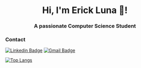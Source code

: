 <h1 align="center">Hi, I'm Erick Luna 👋</a>!</h1>
<h3 align="center">A passionate Computer Science Student</h3>

<!--
[![](https://raw.githubusercontent.com/elunac19/elunac19/master/black-hole.gif)](https://github.com/elunac19)
-->
### Contact
[![Linkedin Badge](https://img.shields.io/badge/Erick_Luna_Carrada-0A66C2.svg?style=for-the-badge&logo=LinkedIn&logoColor=white)](www.linkedin.com/in/erick-luna-carrada)
[![Gmail Badge](https://img.shields.io/badge/Elunac19-EA4335.svg?style=for-the-badge&logo=Gmail&logoColor=white)](mailto:elunac19@gmail.com) 

[![Top Langs](https://github-readme-stats.vercel.app/api/top-langs/?username=elunac19&bg_color=30,e96443,904e95&title_color=fff&text_color=fff)](https://github.com/elunac19/github-readme-stats)
